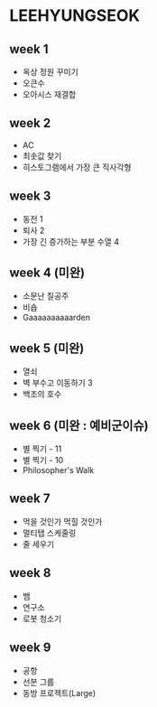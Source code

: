 # LEEHYUNGSEOK

## week 1
- 옥상 정원 꾸미기
- 오큰수
- 오아시스 재결합

## week 2
- AC
- 최솟값 찾기
- 히스토그램에서 가장 큰 직사각형

## week 3
- 동전 1
- 퇴사 2
- 가장 긴 증가하는 부분 수열 4
  
## week 4 (미완)
- 소문난 칠공주
- 비숍
- Gaaaaaaaaaarden

## week 5 (미완)
- 열쇠
- 벽 부수고 이동하기 3
- 백조의 호수

## week 6 (미완 : 예비군이슈)
- 별 찍기 - 11
- 별 찍기 - 10
- Philosopher's Walk

## week 7
- 먹을 것인가 먹힐 것인가
- 멀티탭 스케줄링
- 줄 세우기

## week 8
- 뱀
- 연구소
- 로봇 청소기

## week 9
- 공항
- 선분 그룹
- 동방 프로젝트(Large)